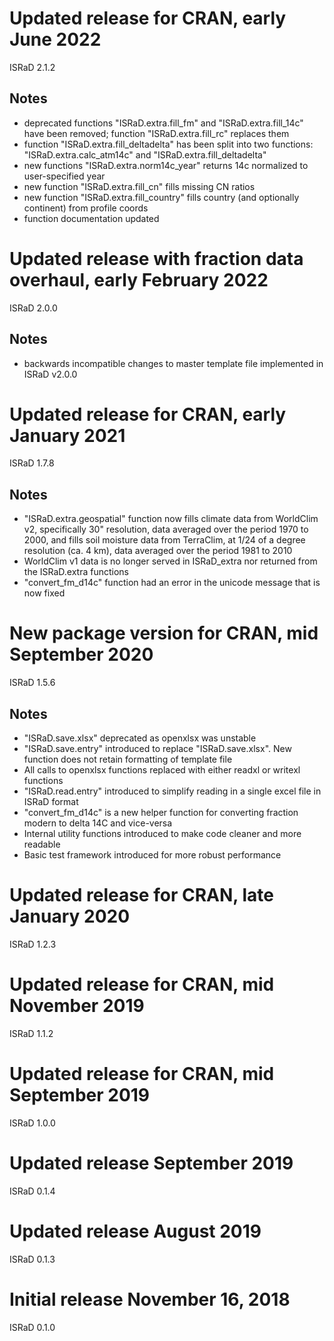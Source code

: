 # Updated release for CRAN, early June 2022
ISRaD 2.1.2

## Notes
* deprecated functions "ISRaD.extra.fill_fm" and "ISRaD.extra.fill_14c" have been removed; function "ISRaD.extra.fill_rc" replaces them
* function "ISRaD.extra.fill_deltadelta" has been split into two functions: "ISRaD.extra.calc_atm14c" and "ISRaD.extra.fill_deltadelta"
* new functions "ISRaD.extra.norm14c_year" returns 14c normalized to user-specified year
* new function "ISRaD.extra.fill_cn" fills missing CN ratios
* new function "ISRaD.extra.fill_country" fills country (and optionally continent) from profile coords
* function documentation updated

# Updated release with fraction data overhaul, early February 2022
ISRaD 2.0.0

## Notes
* backwards incompatible changes to master template file implemented in ISRaD v2.0.0

# Updated release for CRAN, early January 2021
ISRaD 1.7.8

## Notes
* "ISRaD.extra.geospatial" function now fills climate data from WorldClim v2, specifically 30" resolution, data averaged over the period 1970 to 2000, and fills soil moisture data from TerraClim, at 1/24 of a degree resolution (ca. 4 km), data averaged over the period 1981 to 2010
* WorldClim v1 data is no longer served in ISRaD_extra nor returned from the ISRaD.extra functions
* "convert_fm_d14c" function had an error in the unicode message that is now fixed

# New package version for CRAN, mid September 2020
ISRaD 1.5.6

## Notes
* "ISRaD.save.xlsx" deprecated as openxlsx was unstable
* "ISRaD.save.entry" introduced to replace "ISRaD.save.xlsx". New function does not retain formatting of template file
* All calls to openxlsx functions replaced with either readxl or writexl functions
* "ISRaD.read.entry" introduced to simplify reading in a single excel file in ISRaD format
* "convert_fm_d14c" is a new helper function for converting fraction modern to delta 14C and vice-versa
* Internal utility functions introduced to make code cleaner and more readable
* Basic test framework introduced for more robust performance

# Updated release for CRAN, late January 2020
ISRaD 1.2.3

# Updated release for CRAN, mid November 2019
ISRaD 1.1.2

# Updated release for CRAN, mid September 2019
ISRaD 1.0.0

# Updated release September 2019
ISRaD 0.1.4

# Updated release August 2019
ISRaD 0.1.3

# Initial release November 16, 2018
ISRaD 0.1.0
